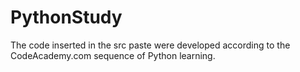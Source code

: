 PythonStudy
===========

The code inserted in the src paste were developed according to the CodeAcademy.com sequence of Python learning.
